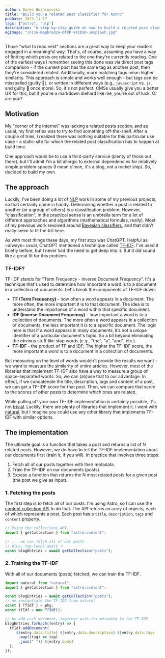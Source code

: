 ```yaml
---
author: Darko Bozhinovski
title: "Build you a related post classifier for Astro"
pubDate: 2023-11-17
tags: ["astro", "nlp"]
description: "A step-by-step guide on how to build a related post classifier for Astro using `natural` and the content collection API. And a package to make it easier."
ogImage: "/nino-maghradze-0f8P-Y4Ib5U-unsplash.jpg"
---
```


Those "what to read next" sections are a great way to keep your readers engaged in a meaningful way. That's, of course, assuming you have a way of finding which posts are related to the one they're currently reading. One of the earliest ways I remember seeing this done was via direct post tags comparison - if the current post has the same tag as another post, then they're considered related. Additionally, more matching tags mean higher similarity. This approach is simple and works well enough - but tags can be misspelled (guilty 🤚), or written in different ways (e.g., `javascript` vs. `js`, and guilty 🤚 once more). So, it's not perfect. CMSs usually give you a better UX for this, but if you're a markdown diehard like me, you're out of luck. Or are you?

## Motivation

My "corner of the internet" was lacking a related posts section, and as usual, my first reflex was to try to find something off-the-shelf. After a couple of tries, I realized there was nothing suitable for this particular use case - a static-site for which the related post classification has to happen at build time.

One approach would be to use a third-party service (plenty of those out there), but I'll admit I'm a bit allergic to external dependencies for relatively simple problem spaces (I mean c'mon, it's a blog, not a rocket ship). So, I decided to build my own.

## The approach

Luckily, I've been doing a lot of [NLP](https://en.wikipedia.org/wiki/Natural_language_processing) work in some of my previous projects, so that certainly came in handy. Determining whether a post is related to another (or a group of others) is a classification problem. However, "classification", in the practical sense is an umbrella term for a lot of different approaches and algorithms (mathematical formulas, really). Most of my previous work revolved around [Bayesian classifiers](https://en.wikipedia.org/wiki/Naive_Bayes_classifier), and that didn't really seem to fit the bill here.

As with most things these days, my first stop was ChatGPT. Helpful as ~always~ usual, ChatGPT mentioned a technique called [TF-IDF](https://en.wikipedia.org/wiki/Tf%E2%80%93idf). I've used it briefly before, but I never had the need to get deep into it. But it did sound like a great fit for this problem.

### TF-IDF?

TF-IDF stands for "Term Frequency - Inverse Document Frequency". It's a technique that's used to determine how important a word is to a document in a collection of documents. Let's break the components of TF-IDF down:

- **TF (Term Frequency)** - how often a word appears in a document. The more often, the more important it is to that document. The idea is to understand the importance of a word within that specific document.
- **IDF (Inverse Document Frequency)** - how important a word is to a collection of documents. The more often a word appears in a collection of documents, the less important it is to a specific document. The logic here is that if a word appears in many documents, it’s not a unique identifier of a particular document's topic. So a bit beyond eliminating the obvious stuff like stop words (e.g., "the", "a", "and", etc.).
- **TF-IDF** - the product of TF and IDF; The higher the TF-IDF score, the more important a word is to a document in a collection of documents.

But measuring on the level of words wouldn't provide the results we want - we want to measure the similarity of entire articles. However, most of the libraries that implement TF-IDF also have a way to measure a group of space-separated words. So, we can (ab)use that to our advantage. In effect, if we concatenate the title, description, tags and content of a post, we can get a TF-IDF score for that post. Then, we can compare that score to the scores of other posts to determine which ones are related.

While pulling off your own TF-IDF implementation is certainly possible, it's not [trivial](https://github.com/NaturalNode/natural/blob/master/lib/natural/tfidf/tfidf.js). Luckily, there are plenty of libraries that implement it. I went with [natural](https://naturalnode.github.io/natural/), but I imagine you could use any other library that implements TF-IDF with similar options.

## The implementation

The ultimate goal is a function that takes a post and returns a list of N related posts. However, we do have to tell the TF-IDF implementation about our documents first (train it, if you will). In practice that involves three steps:

1. Fetch all of our posts together with their metadata.
2. Train the TF-IDF on our documents (posts).
3. Expose a function that returns the N most related posts for a given post (the post we give as input).

### 1. Fetching the posts

The first step is to fetch all of our posts. I'm using Astro, so I can use the [content collection API](https://docs.astro.build/en/guides/content-collections/) to do that. The API returns an array of objects, each of which represents a post. Each post has a `title`, `description`, `tags` and `content` property.

```ts
// Using the collections API...
import { getCollection } from "astro:content";

// ... we can fetch all of our posts
// plus, top-level await 🔥
const blogEntries = await getCollection("posts");
```

### 2. Training the TF-IDF

With all of our documents (posts) fetched, we can train the TF-IDF.

```ts
import natural from "natural";
import { getCollection } from "astro:content";

const blogEntries = await getCollection("posts");
// We instantiate the TF-IDF from natural
const { TfIdf } = pkg;
const tfIdf = new TfIdf();

// We add each document, together with its metadata to the TF-IDF
blogEntries.forEach((entry) => {
  tfIdf.addDocument(
    `${entry.data.title} ${entry.data.description} ${entry.data.tags
      .map((tag) => tag)
      .join(" ")} ${entry.body}`
  );
});
```
